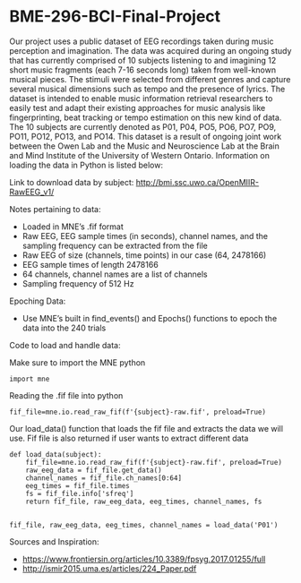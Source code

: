 # BME-296-BCI-Final-Project


Our project uses a public dataset of EEG recordings taken during music perception and imagination. The data was acquired during an ongoing study that has currently comprised of 10 subjects listening to and imagining 12 short music fragments (each 7-16 seconds long) taken from well-known musical pieces. The stimuli were selected from different genres and capture several musical dimensions such as tempo and the presence of lyrics. The dataset is intended to enable music information retrieval researchers to easily test and adapt their existing approaches for music analysis like fingerprinting, beat tracking or tempo estimation on this new kind of data. The 10 subjects are currently denoted as P01, P04, PO5, PO6, PO7, PO9, PO11, PO12, PO13, and PO14. This dataset is a result of ongoing joint work between the Owen Lab and the Music and Neuroscience Lab at the Brain and Mind Institute of the University of Western Ontario. Information on loading the data in Python is listed below:

Link to download data by subject: http://bmi.ssc.uwo.ca/OpenMIIR-RawEEG_v1/

Notes pertaining to data:

- Loaded in MNE’s .fif format
- Raw EEG, EEG sample times (in seconds), channel names, and the sampling frequency can be extracted from the file
- Raw EEG of size (channels, time points) in our case (64, 2478166)
- EEG sample times of length 2478166
- 64 channels, channel names are a list of channels
- Sampling frequency of 512 Hz


Epoching Data:
- Use MNE’s built in find_events() and Epochs() functions to epoch the data into the 240 trials 

Code to load and handle data:


Make sure to import the MNE python
```
import mne
```


Reading the .fif file into python
```
fif_file=mne.io.read_raw_fif(f'{subject}-raw.fif', preload=True)
```


Our load_data() function that loads the fif file and extracts the data we will use. Fif file is also returned if user wants to extract different data
```
def load_data(subject):
    fif_file=mne.io.read_raw_fif(f'{subject}-raw.fif', preload=True)
    raw_eeg_data = fif_file.get_data()
    channel_names = fif_file.ch_names[0:64]
    eeg_times = fif_file.times
    fs = fif_file.info['sfreq']
    return fif_file, raw_eeg_data, eeg_times, channel_names, fs
    

fif_file, raw_eeg_data, eeg_times, channel_names = load_data('P01')
```



Sources and Inspiration:  

-   https://www.frontiersin.org/articles/10.3389/fpsyg.2017.01255/full
-   http://ismir2015.uma.es/articles/224_Paper.pdf





